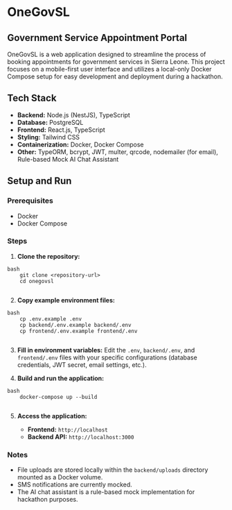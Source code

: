 # OneGovSL

## Government Service Appointment Portal

OneGovSL is a web application designed to streamline the process of booking appointments for government services in Sierra Leone. This project focuses on a mobile-first user interface and utilizes a local-only Docker Compose setup for easy development and deployment during a hackathon.

## Tech Stack

*   **Backend:** Node.js (NestJS), TypeScript
*   **Database:** PostgreSQL
*   **Frontend:** React.js, TypeScript
*   **Styling:** Tailwind CSS
*   **Containerization:** Docker, Docker Compose
*   **Other:** TypeORM, bcrypt, JWT, multer, qrcode, nodemailer (for email), Rule-based Mock AI Chat Assistant

## Setup and Run

### Prerequisites

*   Docker
*   Docker Compose

### Steps

1.  **Clone the repository:**

    
```
bash
    git clone <repository-url>
    cd onegovsl
    
```
2.  **Copy example environment files:**
```
bash
    cp .env.example .env
    cp backend/.env.example backend/.env
    cp frontend/.env.example frontend/.env
    
```
3.  **Fill in environment variables:** Edit the `.env`, `backend/.env`, and `frontend/.env` files with your specific configurations (database credentials, JWT secret, email settings, etc.).

4.  **Build and run the application:**
```
bash
    docker-compose up --build
    
```
5.  **Access the application:**

    *   **Frontend:** `http://localhost`
    *   **Backend API:** `http://localhost:3000`

### Notes

*   File uploads are stored locally within the `backend/uploads` directory mounted as a Docker volume.
*   SMS notifications are currently mocked.
*   The AI chat assistant is a rule-based mock implementation for hackathon purposes.